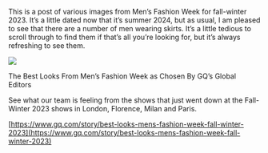 This is a post of various images from Men’s Fashion Week for fall-winter 2023. It’s a little dated now that it’s summer 2024, but as usual, I am pleased to see that there are a number of men wearing skirts. It’s a little tedious to scroll through to find them if that’s all you’re looking for, but it’s always refreshing to see them.

[](https://www.gq.com/story/best-looks-mens-fashion-week-fall-winter-2023 "The Best Looks From Men’s Fashion Week as Chosen By GQ’s Global Editors")

![](mfw2.jpg)

The Best Looks From Men’s Fashion Week as Chosen By GQ’s Global Editors

See what our team is feeling from the shows that just went down at the Fall-Winter 2023 shows in London, Florence, Milan and Paris.

[https://www.gq.com/story/best-looks-mens-fashion-week-fall-winter-2023](https://www.gq.com/story/best-looks-mens-fashion-week-fall-winter-2023)